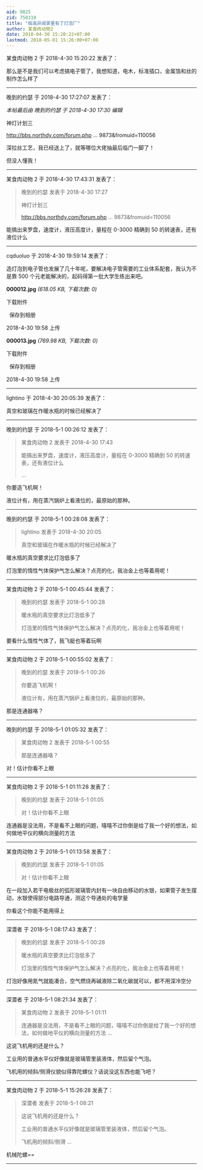 ```yaml
---
aid: 9025
zid: 750319
title: "临高异闻录里有了灯泡厂"
author: 某食肉动物2
date: 2018-04-30 15:20:22+07:00
lastmod: 2018-05-01 15:26:00+07:00
---
```


某食肉动物 2 于 2018-4-30 15:20:22 发表了：

那么是不是我们可以考虑搞电子管了，我想知道，电木，标准插口，金属箔和丝的制作怎么样了

---

晚到的约瑟 于 2018-4-30 17:27:07 发表了：

_本帖最后由 晚到的约瑟 于 2018-4-30 17:30 编辑_

神灯计划三

http://bbs.northdy.com/forum.php ... 9873&amp;fromuid=110056

深拉丝工艺，我已经送上了，就等哪位大佬抽最后临门一脚了！

但没人懂我！

---

某食肉动物 2 于 2018-4-30 17:43:31 发表了：

> 晚到的约瑟 发表于 2018-4-30 17:27
>
> 神灯计划三
>
> http://bbs.northdy.com/forum.php ... 9873&amp;fromuid=110056

能搞出来罗盘，速度计，液压高度计，量程在 0-3000 精确到 50 的转速表，还有液位计么

---

cqduoluo 于 2018-4-30 19:59:14 发表了：

造灯泡到电子管也发展了几十年呢，要解决电子管需要的工业体系配套，我认为不是靠 500 个元老能解决的，起码得第一批大学生练出来吧。

**000012.jpg** _(618.05 KB, 下载次数: 0)_

下载附件

&nbsp;
保存到相册

2018-4-30 19:58 上传

**000013.jpg** _(769.98 KB, 下载次数: 0)_

下载附件

&nbsp;
保存到相册

2018-4-30 19:58 上传

---

lightino 于 2018-4-30 20:05:39 发表了：

真空和玻璃在作暖水瓶的时候已经解决了

---

晚到的约瑟 于 2018-5-1 00:26:12 发表了：

> 某食肉动物 2 发表于 2018-4-30 17:43
>
> 能搞出来罗盘，速度计，液压高度计，量程在 0-3000 精确到 50 的转速表，还有液位计么
>
> ...

你要造飞机啊！

液位计有，用在蒸汽锅炉上看液位的，最原始的那种。

---

晚到的约瑟 于 2018-5-1 00:28:08 发表了：

> lightino 发表于 2018-4-30 20:05
>
> 真空和玻璃在作暖水瓶的时候已经解决了

暖水瓶的真空要求比灯泡低多了

灯泡里的惰性气体保护气怎么解决？点亮的化，我冶金上也等着用呢！

---

某食肉动物 2 于 2018-5-1 00:45:44 发表了：

> 晚到的约瑟 发表于 2018-5-1 00:28
>
> 暖水瓶的真空要求比灯泡低多了
>
> 灯泡里的惰性气体保护气怎么解决？点亮的化，我冶金上也等着用呢！

要看什么惰性气体了，我飞艇也等着玩啊

---

某食肉动物 2 于 2018-5-1 00:55:02 发表了：

> 晚到的约瑟 发表于 2018-5-1 00:26
>
> 你要造飞机啊！
>
> 液位计有，用在蒸汽锅炉上看液位的，最原始的那种。

那是连通器咯？

---

晚到的约瑟 于 2018-5-1 01:05:32 发表了：

> 某食肉动物 2 发表于 2018-5-1 00:55
>
> 那是连通器咯？

对！估计你看不上眼

---

某食肉动物 2 于 2018-5-1 01:11:28 发表了：

> 晚到的约瑟 发表于 2018-5-1 01:05
>
> 对！估计你看不上眼

连通器是没法用，不是看不上眼的问题，嘻嘻不过你倒是给了我一个好的想法，如何做地平仪的横向测量的方法

---

某食肉动物 2 于 2018-5-1 01:13:58 发表了：

> 晚到的约瑟 发表于 2018-5-1 01:05
>
> 对！估计你看不上眼

在一段加入若干电极丝的弧形玻璃管内封有一块自由移动的水银，如果管子发生摆动，水银使得部分电路导通，测这个导通处的电学量

你看这个你能不能用得上

---

深潜者 于 2018-5-1 08:17:43 发表了：

> 晚到的约瑟 发表于 2018-5-1 00:28
>
> 暖水瓶的真空要求比灯泡低多了
>
> 灯泡里的惰性气体保护气怎么解决？点亮的化，我冶金上也等着用呢！

灯泡好像用氮气就能凑合，空气燃烧再碱液除二氧化碳就可以，都不用深冷空分

---

深潜者 于 2018-5-1 08:21:34 发表了：

> 某食肉动物 2 发表于 2018-5-1 01:11
>
> 连通器是没法用，不是看不上眼的问题，嘻嘻不过你倒是给了我一个好的想法，如何做地平仪的横向测量的方法 ...

这说飞机用的还是什么？

工业用的普通水平仪好像就是玻璃管里装液体，然后留个气泡。

飞机用的倾斜/侧滑仪貌似得靠陀螺仪？话说没这东西也能飞吧？

---

某食肉动物 2 于 2018-5-1 15:26:28 发表了：

> 深潜者 发表于 2018-5-1 08:21
>
> 这说飞机用的还是什么？
>
> 工业用的普通水平仪好像就是玻璃管里装液体，然后留个气泡。
>
> 飞机用的倾斜/侧滑 ...

机械陀螺==

---
